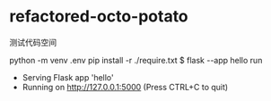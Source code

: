 # refactored-octo-potato
测试代码空间

python -m venv .env
pip install -r ./require.txt 
$ flask --app hello run
 * Serving Flask app 'hello'
 * Running on http://127.0.0.1:5000 (Press CTRL+C to quit)
